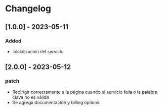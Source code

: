 # Changelog

## [1.0.0] - 2023-05-11
### Added

- Inicialización del servicio

## [2.0.0] - 2023-05-12
### patch

- Redirigir correctamente a la página cuando el servicio falla o la palabra clave no es válida
- Se agrega documentación y billing options